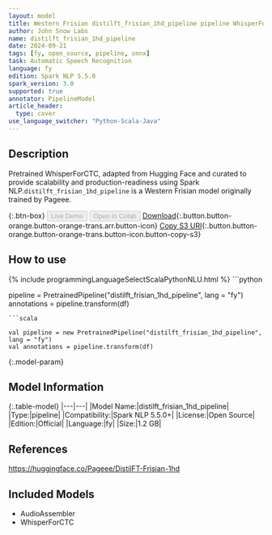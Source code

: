 ```yaml
---
layout: model
title: Western Frisian distilft_frisian_1hd_pipeline pipeline WhisperForCTC from Pageee
author: John Snow Labs
name: distilft_frisian_1hd_pipeline
date: 2024-09-21
tags: [fy, open_source, pipeline, onnx]
task: Automatic Speech Recognition
language: fy
edition: Spark NLP 5.5.0
spark_version: 3.0
supported: true
annotator: PipelineModel
article_header:
  type: cover
use_language_switcher: "Python-Scala-Java"
---
```


## Description

Pretrained WhisperForCTC, adapted from Hugging Face and curated to provide scalability and production-readiness using Spark NLP.`distilft_frisian_1hd_pipeline` is a Western Frisian model originally trained by Pageee.

{:.btn-box}
<button class="button button-orange" disabled>Live Demo</button>
<button class="button button-orange" disabled>Open in Colab</button>
[Download](https://s3.amazonaws.com/auxdata.johnsnowlabs.com/public/models/distilft_frisian_1hd_pipeline_fy_5.5.0_3.0_1726903893132.zip){:.button.button-orange.button-orange-trans.arr.button-icon}
[Copy S3 URI](s3://auxdata.johnsnowlabs.com/public/models/distilft_frisian_1hd_pipeline_fy_5.5.0_3.0_1726903893132.zip){:.button.button-orange.button-orange-trans.button-icon.button-copy-s3}

## How to use



<div class="tabs-box" markdown="1">
{% include programmingLanguageSelectScalaPythonNLU.html %}
```python

pipeline = PretrainedPipeline("distilft_frisian_1hd_pipeline", lang = "fy")
annotations =  pipeline.transform(df)   

```
```scala

val pipeline = new PretrainedPipeline("distilft_frisian_1hd_pipeline", lang = "fy")
val annotations = pipeline.transform(df)

```
</div>

{:.model-param}
## Model Information

{:.table-model}
|---|---|
|Model Name:|distilft_frisian_1hd_pipeline|
|Type:|pipeline|
|Compatibility:|Spark NLP 5.5.0+|
|License:|Open Source|
|Edition:|Official|
|Language:|fy|
|Size:|1.2 GB|

## References

https://huggingface.co/Pageee/DistilFT-Frisian-1hd

## Included Models

- AudioAssembler
- WhisperForCTC